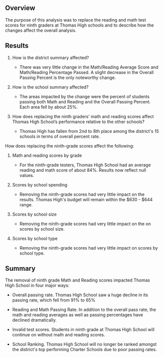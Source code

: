 ## Overview ##
The purpose of this analysis was to replace the reading and math test scores for ninth graders at Thomas High schools and to describe how the changes affect the overall analysis. 


## Results ##

1. How is the district summary affected?
   * There was very little change in the Math/Reading Average Score and Math/Reading Percentage Passed. A slight decrease in the Overall Passing Percent is the only noteworthy change. 


2. How is the school summary affected?
   * The areas impacted by the change were the percent of students passing both Math and Reading and the Overall Passing Percent. Each area fell by about 25%.


3. How does replacing the ninth graders’ math and reading scores affect Thomas High School’s performance relative to the other schools?
   * Thomas High has fallen from 2nd to 8th place among the district's 15 schools in terms of overall percent rate.



How does replacing the ninth-grade scores affect the following:

1. Math and reading scores by grade
   * For the ninth-grade testers, Thomas High School had an average reading and math score of about 84%. Results now reflect null values.

2. Scores by school spending
   * Removing the ninth-grade scores had very little impact on the results. Thomas High's budget will remain within the $630 - $644 range.

3. Scores by school size
   * Removing the ninth-grade scores had very little impact on the on scores by school size. 

4. Scores by school type 
   * Removing the ninth-grade scores had very little impact on scores by school type. 


## Summary ##
The removal of ninth grade Math and Reading scores impacted Thomas High School in four major ways:

* Overall passing rate. Thomas High School saw a huge decline in its passing rate, which fell from 91% to 65%

* Reading and Math Passing Rate. In addition to the overall pass rate, the math and reading averages as well as passing percentages have declined dramatically.

* Invalid test scores. Students in ninth grade at Thomas High School will continue on without math and reading scores.

* School Ranking. Thomas High School will no longer be ranked amongst the district's top performing Charter Schools due to poor passing rates.  









